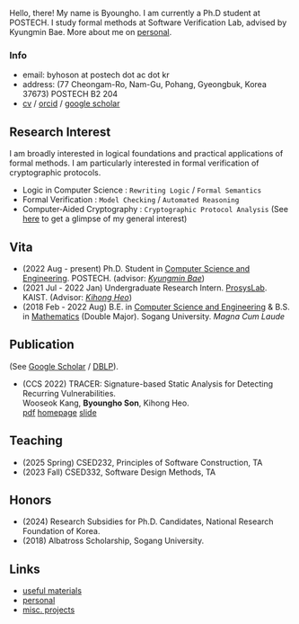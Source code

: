 Hello, there!
My name is Byoungho. I am currently a Ph.D student at POSTECH. 
I study formal methods at Software Verification Lab, advised by Kyungmin Bae.
More about me on [personal](/personal.md).

### Info
* email: byhoson at postech dot ac dot kr
* address: (77 Cheongam-Ro, Nam-Gu, Pohang, Gyeongbuk, Korea 37673) POSTECH B2 204
* [cv](/asset/cv.pdf) / [orcid](https://orcid.org/0000-0001-6482-1789) / [google scholar](https://scholar.google.com/citations?user=KjO0D04AAAAJ&hl=en) 

## Research Interest
I am broadly interested in logical foundations and practical applications of formal methods.
I am particularly interested in formal verification of cryptographic protocols.
* Logic in Computer Science : `Rewriting Logic` / `Formal Semantics`
* Formal Verification : `Model Checking` / `Automated Reasoning`
* Computer-Aided Cryptography : `Cryptographic Protocol Analysis`
(See [here](/archive.md) to get a glimpse of my general interest)

## Vita
* (2022 Aug - present) Ph.D. Student in [Computer Science and Engineering](https://cse.postech.ac.kr). POSTECH. 
  (advisor: [*Kyungmin Bae*](http://sv.postech.ac.kr/~kmbae))
* (2021 Jul - 2022 Jan) Undergraduate Research Intern. [ProsysLab](https://prosys.kaist.ac.kr). 
  KAIST. (Advisor: [*Kihong Heo*](https://kihongheo.kaist.ac.kr))
* (2018 Feb - 2022 Aug)
  B.E. in [Computer Science and Engineering](https://cs.sogang.ac.kr/cs/index_new.html) 
  & B.S. in [Mathematics](https://math.sogang.ac.kr/math/index_new.html) (Double Major). 
  Sogang University. *Magna Cum Laude*

## Publication
(See [Google Scholar](https://scholar.google.com/citations?user=KjO0D04AAAAJ&hl=en) / [DBLP](https://dblp.org/pid/332/2908.html)).
* (CCS 2022) TRACER: Signature-based Static Analysis for Detecting Recurring Vulnerabilities. \
Wooseok Kang, **Byoungho Son**, Kihong Heo.\
[pdf](/asset/publications/ccs22.pdf)
[homepage](https://prosys.kaist.ac.kr/tracer)
[slide](https://prosys.kaist.ac.kr/publications/ccs22-slides.pdf)

## Teaching
* (2025 Spring) CSED232, Principles of Software Construction, TA
* (2023 Fall) CSED332, Software Design Methods, TA

## Honors
* (2024) Research Subsidies for Ph.D. Candidates, National Research Foundation of Korea.
* (2018) Albatross Scholarship, Sogang University.

## Links
* [useful materials](/archive.md)
* [personal](/personal.md)
* [misc. projects](/project.md)
